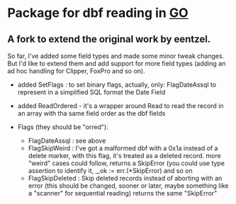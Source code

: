 # Package for dbf reading in [GO](https://golang.org)
## A fork to extend the original work by eentzel.

So far, I've added some field types and made some minor tweak changes.
But I'd like to extend them and add support for more field types (adding an ad hoc handling for Clipper, FoxPro and so on).

- added SetFlags : to set binary flags, actually, only: FlagDateAssql to represent in a simplified SQL format the Date Field
- added ReadOrdered - it's a wrapper around Read to read the record in an array with tha same field order as the dbf fields


- Flags (they should be "orred"):
	- FlagDateAssql : see above
	- FlagSkipWeird : I've got a malformed dbf with a 0x1a instead of a delete marker, with this flag, it's treated as a deleted record.
		more "weird" cases could follow, returns a SkipError (you could use type assertion to identify it, _,ok := err.(*SkipError) and so on
	- FlagSkipDeleted : Skip deleted records instead of aborting with an error (this should be changed, sooner or later, maybe something like
		a "scanner" for sequential reading) returns the same "SkipError"
